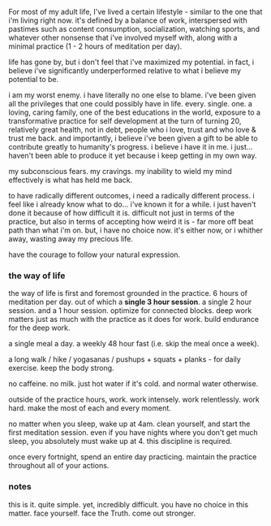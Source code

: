 For most of my adult life, I've lived a certain lifestyle - similar to the one that i'm living right now. it's defined by a balance of work, interspersed with pastimes such as content consumption, socialization, watching sports, and whatever other nonsense that i've involved myself with, along with a minimal practice (1 - 2 hours of meditation per day).

life has gone by, but i don't feel that i've maximized my potential. in fact, i believe i've significantly underperformed relative to what i believe my potential to be.

i am my worst enemy. i have literally no one else to blame. i've been given all the privileges that one could possibly have in life. every. single. one. a loving, caring family, one of the best educations in the world, exposure to a transformative practice for self development at the turn of turning 20, relatively great health, not in debt, people who i love, trust and who love & trust me back. and importantly, i believe i've been given a gift to be able to contribute greatly to humanity's progress. i believe i have it in me. i just... haven't been able to produce it yet because i keep getting in my own way.

my subconscious fears. my cravings. my inability to wield my mind effectively is what has held me back.

to have radically different outcomes, i need a radically different process. i feel like i already know what to do... i've known it for a while. i just haven't done it because of how difficult it is. difficult not just in terms of the practice, but also in terms of accepting how weird it is - far more off beat path than what i'm on. but, i have no choice now. it's either now, or i whither away, wasting away my precious life.

have the courage to follow your natural expression.

### the way of life

the way of life is first and foremost grounded in the practice. 6 hours of meditation per day. out of which a **single 3 hour session**. a single 2 hour session. and a 1 hour session. optimize for connected blocks. deep work matters just as much with the practice as it does for work. build endurance for the deep work.

a single meal a day. a weekly 48 hour fast (i.e. skip the meal once a week).

a long walk / hike / yogasanas / pushups + squats + planks - for daily exercise. keep the body strong.

no caffeine. no milk. just hot water if it's cold. and normal water otherwise.

outside of the practice hours, work. work intensely. work relentlessly. work hard. make the most of each and every moment.

no matter when you sleep, wake up at 4am. clean yourself, and start the first meditation session. even if you have nights where you don't get much sleep, you absolutely must wake up at 4. this discipline is required.

once every fortnight, spend an entire day practicing. maintain the practice throughout all of your actions.

### notes

this is it. quite simple. yet, incredibly difficult. you have no choice in this matter. face yourself. face the Truth. come out stronger.